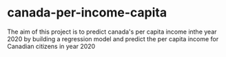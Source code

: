 # canada-per-income-capita
The aim of this project is to predict canada's per capita income inthe year 2020 by building a regression model  and predict the per capita income for Canadian citizens in year 2020
